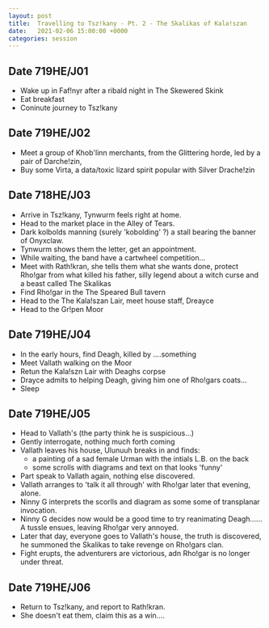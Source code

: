 ```yaml
---
layout: post
title:  Travelling to Tsz!kany - Pt. 2 - The Skalikas of Kala!szan
date:   2021-02-06 15:00:00 +0000
categories: session
---
```


## Date 719HE/J01

- Wake up in Faf!nyr after a ribald night in The Skewered Skink
- Eat breakfast
- Coninute journey to Tsz!kany

## Date 719HE/J02

- Meet a group of Khob'linn merchants, from the Glittering horde, led by a pair of Darche!zin, 
- Buy some Virta, a data/toxic lizard spirit popular with Silver Drache!zin

## Date 718HE/J03

- Arrive in Tsz!kany, Tynwurm feels right at home.
- Head to the market place in the Alley of Tears.
- Dark kolbolds manning (surely 'kobolding' ?) a stall bearing the banner of Onyxclaw.
- Tynwurm shows them the letter, get an appointment.
- While waiting, the band have a cartwheel competition...
- Meet with Rath!kran, she tells them what she wants done, protect Rho!gar from what killed his father, silly legend about a witch curse and a beast called The Skalikas
- Find Rho!gar in the The Speared Bull tavern
- Head to the The Kala!szan Lair, meet house staff, Dreayce
- Head to the Gr!pen Moor

## Date 719HE/J04

- In the early hours, find Deagh, killed by ....something 
- Meet Vallath walking on the Moor
- Retun the Kala!szn Lair with Deaghs corpse
- Drayce admits to helping Deagh, giving him one of Rho!gars coats...
- Sleep

## Date 719HE/J05

- Head to Vallath's (the party think he is suspicious...)
- Gently interrogate, nothing much forth coming
- Vallath leaves his house, Ulunuuh breaks in and finds:
  - a painting of a sad female Urman with the intials L.B. on the back
  - some scrolls with diagrams and text on that looks 'funny'
- Part speak to Vallath again, nothing else discovered. 
- Vallath arranges to 'talk it all through' with Rho!gar later that evening, alone.
- Ninny G interprets the scorlls and diagram as some some of transplanar invocation.
- Ninny G decides now would be a good time to try reanimating Deagh...... A tussle ensues, leaving Rho!gar very annoyed.
- Later that day, everyone goes to Vallath's house, the truth is discovered, he summoned the Skalikas to take revenge on Rho!gars clan.
- Fight erupts, the adventurers are victorious, adn Rho!gar is no longer under threat.

## Date 719HE/J06

- Return to Tsz!kany, and report to Rath!kran.
- She doesn't eat them, claim this as a win....
